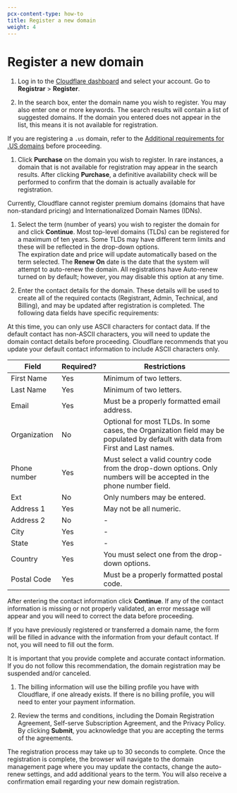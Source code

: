 ```yaml
---
pcx-content-type: how-to
title: Register a new domain
weight: 4
---
```


# Register a new domain

1.  Log in to the [Cloudflare dashboard](https://dash.cloudflare.com/login) and select your account. Go to **Registrar** > **Register**.

2.  In the search box, enter the domain name you wish to register. You may also enter one or more keywords. The search results will contain a list of suggested domains. If the domain you entered does not appear in the list, this means it is not available for registration.

If you are registering a `.us` domain, refer to the [Additional requirements for .US domains](/registrar/faq/#additional-requirements-for-us-domains) before proceeding.

1.  Click **Purchase** on the domain you wish to register. In rare instances, a domain that is not available for registration may appear in the search results. After clicking **Purchase**, a definitive availability check will be performed to confirm that the domain is actually available for registration.

  <Aside type="note">

Currently, Cloudflare cannot register premium domains (domains that have non-standard pricing) and Internationalized Domain Names (IDNs).

  </Aside>

1.  Select the term (number of years) you wish to register the domain for and click **Continue**. Most top-level domains (TLDs) can be registered for a maximum of ten years. Some TLDs may have different term limits and these will be reflected in the drop-down options.\
    The expiration date and price will update automatically based on the term selected. The **Renew On** date is the date that the system will attempt to auto-renew the domain.  All registrations have Auto-renew turned on by default; however, you may disable this option at any time.

2.  Enter the contact details for the domain. These details will be used to create all of the required contacts (Registrant, Admin, Technical, and Billing), and may be updated after registration is completed. The following data fields have specific requirements:

  <Aside type="note">

At this time, you can only use ASCII characters for contact data. If the default contact has non-ASCII characters, you will need to update the domain contact details before proceeding. Cloudflare recommends that you update your default contact information to include ASCII characters only.

  </Aside>

  <TableWrap>

| Field | Required? | Restrictions |
| ------|-----------|------------- |
| First Name | Yes | Minimum of two letters. |
| Last Name | Yes | Minimum of two letters. |
| Email | Yes | Must be a properly formatted email address. |
| Organization | No | Optional for most TLDs. In some cases, the Organization field may be populated by default with data from First and Last names. |
| Phone number | Yes | Must select a valid country code from the drop-down options. Only numbers will be accepted in the phone number field. |
| Ext | No | Only numbers may be entered. |
| Address 1 | Yes | May not be all numeric. |
| Address 2 | No | - |
| City | Yes | - |
| State | Yes | - |
| Country | Yes | You must select one from the drop-down options. |
| Postal Code | Yes | Must be a properly formatted postal code. |

  </TableWrap>

After entering the contact information click **Continue**. If any of the contact information is missing or not properly validated, an error message will appear and you will need to correct the data before proceeding.

  <Aside type="note">

If you have previously registered or transferred a domain name, the form will be filled in advance with the information from your default contact. If not, you will need to fill out the form.

It is important that you provide complete and accurate contact information. If you do not follow this recommendation, the domain registration may be suspended and/or canceled.

  </Aside>

1.  The billing information will use the billing profile you have with Cloudflare, if one already exists. If there is no billing profile, you will need to enter your payment information.

2.  Review the terms and conditions, including the Domain Registration Agreement, Self-serve Subscription Agreement, and the Privacy Policy. By clicking **Submit**, you acknowledge that you are accepting the terms of the agreements.

The registration process may take up to 30 seconds to complete. Once the registration is complete, the browser will navigate to the domain management page where you may update the contacts, change the auto-renew settings, and add additional years to the term. You will also receive a confirmation email regarding your new domain registration.
